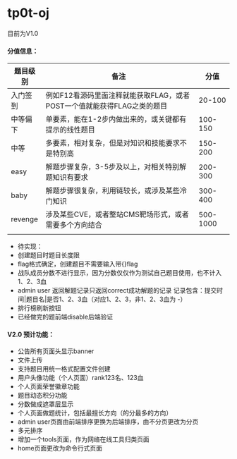 # tp0t-oj

目前为V1.0

#### 分值信息：

| 题目级别 | 备注                                                         | 分值     |
| -------- | ------------------------------------------------------------ | -------- |
| 入门签到 | 例如F12看源码里面注释就能获取FLAG，或者POST一个值就能获得FLAG之类的题目 | 20-100   |
| 中等偏下 | 单要素，能在1-2步内做出来的，或关键都有提示的线性题目        | 100-150  |
| 中等     | 多要素，相对复杂，但是对知识和技能要求不是特别高             | 150-200  |
| easy     | 解题步骤复杂，3-5步及以上，对相关特别解题知识有要求          | 200-300  |
| baby     | 解题步骤很复杂，利用链较长，或涉及某些冷门知识               | 300-400  |
| revenge  | 涉及某些CVE，或者整站CMS靶场形式，或者需要多个方向结合       | 500-1000 |
|          |                                                              |          |



- 待实现：
- 创建题目时题目长度限
- flag格式确定，创建题目不需要输入带{}flag
- 战队成员分数不进行显示，因为分数仅仅作为测试自己题目使用，也不计入1、2、3血
- admin user 返回解题记录只返回correct成功解题的记录 记录包含：提交时间|题目名|是否1、2、3血（对应1、2、3，非1、2、3血为 -）
- 排行榜刷新按钮
- 已经做完的题前端disable后端验证


#### V2.0 预计功能：

- 公告所有页面头显示banner
- 文件上传
- 支持题目用统一格式配置文件创建
- 用户头像功能（个人页面）rank123名、123血
- 个人页面荣誉徽章功能
- 题目动态积分功能
- 分数做成遮罩层显示
- 个人页面做题统计，包括最擅长方向（的分最多的方向）
- admin user页面由前端排序更换为后端排序，由不分页更改为分页
- 多元排序
- 增加一个tools页面，作为网络在线工具归类页面
- home页面更改为命令行式页面